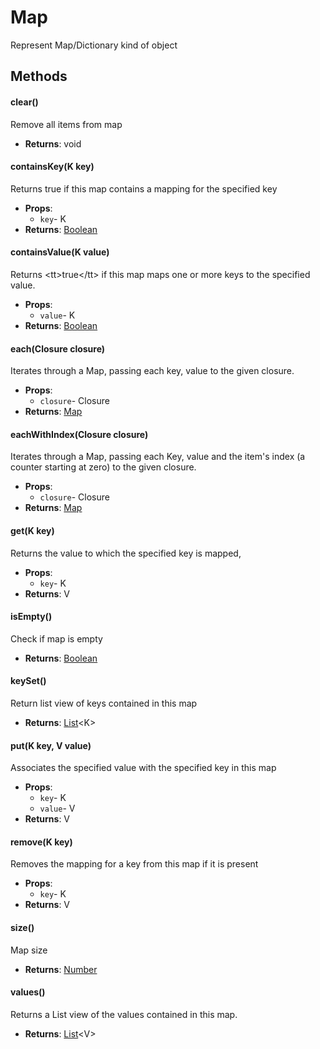 # Map
Represent Map/Dictionary kind of object
## Methods
#### clear()
Remove all items from map
- **Returns**: void
#### containsKey(K key)
Returns true if this map contains a mapping for the specified key
- **Props**:
  - `key`- K
- **Returns**: [Boolean](Boolean.html)
#### containsValue(K value)
Returns &lt;tt&gt;true&lt;/tt&gt; if this map maps one or more keys to the specified value.
- **Props**:
  - `value`- K
- **Returns**: [Boolean](Boolean.html)
#### each(Closure closure)
Iterates through a Map, passing each key, value to the given closure.
- **Props**:
  - `closure`- Closure
- **Returns**: [Map](Map.html)
#### eachWithIndex(Closure closure)
Iterates through a Map, passing each Key, value and the item's index (a counter starting at zero) to the given closure.
- **Props**:
  - `closure`- Closure
- **Returns**: [Map](Map.html)
#### get(K key)
Returns the value to which the specified key is mapped,
- **Props**:
  - `key`- K
- **Returns**: V
#### isEmpty()
Check if map is empty
- **Returns**: [Boolean](Boolean.html)
#### keySet()
Return list view of keys contained in this map
- **Returns**: [List](List.html)&lt;K&gt;
#### put(K key, V value)
Associates the specified value with the specified key in this map
- **Props**:
  - `key`- K
  - `value`- V
- **Returns**: V
#### remove(K key)
Removes the mapping for a key from this map if it is present
- **Props**:
  - `key`- K
- **Returns**: V
#### size()
Map size
- **Returns**: [Number](Number.html)
#### values()
Returns a List view of the values contained in this map.
- **Returns**: [List](List.html)&lt;V&gt;
